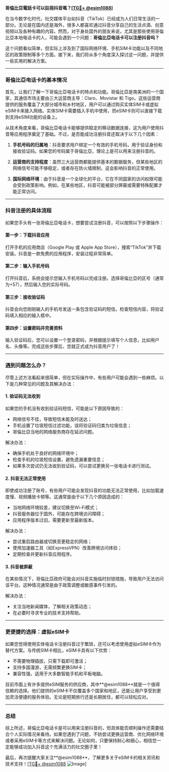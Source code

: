 **哥倫比亞電話卡可以註冊抖音嗎？[[TG💪+ @esim1088](https://t.me/s/esim1088)]**

在当今数字化时代，社交媒体平台如抖音（TikTok）已经成为人们日常生活的一部分。无论是在国内还是海外，很多人都喜欢通过抖音分享自己的生活点滴、创意视频以及各种有趣的内容。然而，对于身处国外的朋友来说，尤其是那些使用哥倫比亞本地电话卡的人，可能会遇到一个问题：**哥倫比亞电话卡可以注册抖音吗？**  

这个问题看似简单，但实际上涉及到了国际网络环境、手机SIM卡功能以及不同地区的政策限制等多个方面。接下来，我们将从多个角度深入探讨这一问题，并提供一些实用的解决方案。

---

### 哥倫比亞电话卡的基本情况

首先，让我们了解一下哥倫比亞电话卡的特点和功能。哥倫比亞是南美洲的一个国家，其通信市场主要由三大运营商主导：Claro、Movistar 和 Tigo。这些运营商提供的服务覆盖了大部分城市和乡村地区，用户可以通过购买实体SIM卡或虚拟eSIM卡来接入网络。实体SIM卡需要插入手机中使用，而eSIM卡则可以直接下载到支持eSIM功能的设备上。

从技术角度来看，哥倫比亞电话卡能够提供稳定的移动数据连接，这为用户使用抖音等应用程序奠定了基础。不过，是否能成功注册抖音还取决于以下几个因素：

1. **手机号码的归属地**：抖音要求用户绑定一个有效的手机号码，用于验证身份和接收验证码。如果您的号码属于哥倫比亞，理论上是可以用来注册抖音的。
   
2. **运营商的支持程度**：虽然三大运营商都能提供基本的数据服务，但某些地区的网络信号可能不够稳定，或者存在防火墙限制，这会影响抖音的正常使用。

3. **国际网络环境**：由于抖音是一个全球化的平台，它在不同国家的访问权限可能会受到政策影响。例如，在某些地区，抖音可能被部分屏蔽或需要特殊配置才能正常访问。

---

### 抖音注册的具体流程

如果您手头有一张哥倫比亞电话卡，想要尝试注册抖音，可以按照以下步骤操作：

#### 第一步：下载抖音应用
打开手机的应用商店（Google Play 或 Apple App Store），搜索“TikTok”并下载安装。抖音是一款免费的应用程序，安装过程非常简单。

#### 第二步：输入手机号码
打开抖音后，系统会提示您输入手机号码以完成注册。选择哥倫比亞的区号（通常为+57），然后输入您的实际号码。

#### 第三步：接收验证码
抖音会向您刚刚输入的手机号发送一条包含验证码的短信。检查短信内容，将验证码填入相应的输入框中。

#### 第四步：设置密码并完善资料
输入验证码后，您可以设置一个登录密码，并根据提示填写个人信息，比如用户名、头像等。完成这些步骤后，您就正式成为抖音用户了！

---

### 遇到问题怎么办？

尽管上述方法看起来很简单，但在实际操作中，有些用户可能会遇到一些麻烦。以下是几种常见的问题及其解决办法：

#### 1. 验证码无法收到
如果您的手机没有收到验证码短信，可能是以下原因导致的：
- 网络信号不佳，导致短信未能及时送达；
- 手机设置了垃圾短信过滤功能，误将验证码归类为垃圾信息；
- 哥倫比亞当地的网络服务商存在延迟问题。

解决办法：
- 确保手机处于良好的网络环境中；
- 检查手机的垃圾短信设置，避免遗漏重要信息；
- 如果多次尝试仍无法收到验证码，可以尝试更换另一张电话卡进行测试。

#### 2. 抖音无法正常使用
即使成功注册了账号，有些用户可能会发现抖音的功能无法正常使用，比如加载速度慢、视频播放卡顿等。这通常是由于以下几个原因造成的：
- 当地网络环境较差，建议切换至Wi-Fi模式；
- 抖音服务器位于国外，可能存在跨境访问障碍；
- 应用程序版本过旧，需要更新至最新版本。

解决办法：
- 尝试重启路由器或切换至更稳定的网络；
- 使用加速器工具（如ExpressVPN）改善跨境访问体验；
- 定期检查并更新抖音应用程序。

#### 3. 抖音被屏蔽
在某些情况下，哥倫比亞政府可能会对抖音实施临时封锁措施，导致用户无法访问该平台。这种情况通常是由于政策调整或敏感事件引发的。

解决办法：
- 关注当地新闻媒体，了解相关政策动态；
- 在必要时寻求专业的技术支持帮助。

---

### 更便捷的选择：虚拟eSIM卡

如果您觉得使用实体电话卡注册抖音过于繁琐，还可以考虑使用虚拟eSIM卡作为替代方案。与传统SIM卡相比，eSIM卡具有以下优势：
- 不需要物理插拔，只需下载即可激活；
- 支持多国漫游，无需频繁更换SIM卡；
- 兼容性强，适用于大多数智能手机和平板电脑。

目前市面上有许多提供eSIM服务的供应商，其中**@esim1088**就是一个值得信赖的选择。他们提供的eSIM卡不仅覆盖多个国家和地区，还能让用户享受到更加灵活便捷的服务体验。无论是短期旅行还是长期居住，都可以轻松应对。

---

### 总结

综上所述，哥倫比亞电话卡是可以用来注册抖音的，但具体能否顺利操作还需要结合个人实际情况来看待。如果您遇到了问题，不妨尝试更换运营商、优化网络环境或者采用eSIM卡等方式来解决问题。无论如何，只要保持耐心和细心，相信您一定能够成功加入抖音这个充满活力的社交圈子里！

最后，再次提醒大家关注**@esim1088**，了解更多关于eSIM卡的相关资讯和技术支持！[[TG💪+ @esim1088](https://t.me/s/esim1088) ![Image](https://i.postimg.cc/4NQfJmqS/Snipaste-2025-05-13-00-14-12.png)]